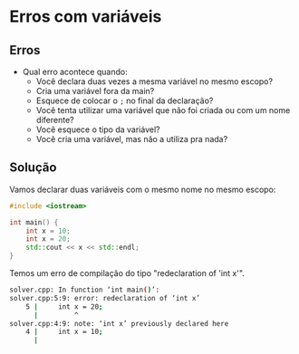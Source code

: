 # Erros com variáveis

## Erros

- Qual erro acontece quando:
  - Você declara duas vezes a mesma variável no mesmo escopo?
  - Cria uma variável fora da main?
  - Esquece de colocar o `;` no final da declaração?
  - Você tenta utilizar uma variável que não foi criada ou com um nome diferente?
  - Você esquece o tipo da variável?
  - Você cria uma variável, mas não a utiliza pra nada?

## Solução

Vamos declarar duas variáveis com o mesmo nome no mesmo escopo:

```cpp
#include <iostream>

int main() {
    int x = 10;
    int x = 20;
    std::cout << x << std::endl;
}
```

Temos um erro de compilação do tipo "redeclaration of 'int x'".

```bash
solver.cpp: In function ‘int main()’:
solver.cpp:5:9: error: redeclaration of ‘int x’
    5 |     int x = 20;
      |         ^
solver.cpp:4:9: note: ‘int x’ previously declared here
    4 |     int x = 10;
      |    
```
